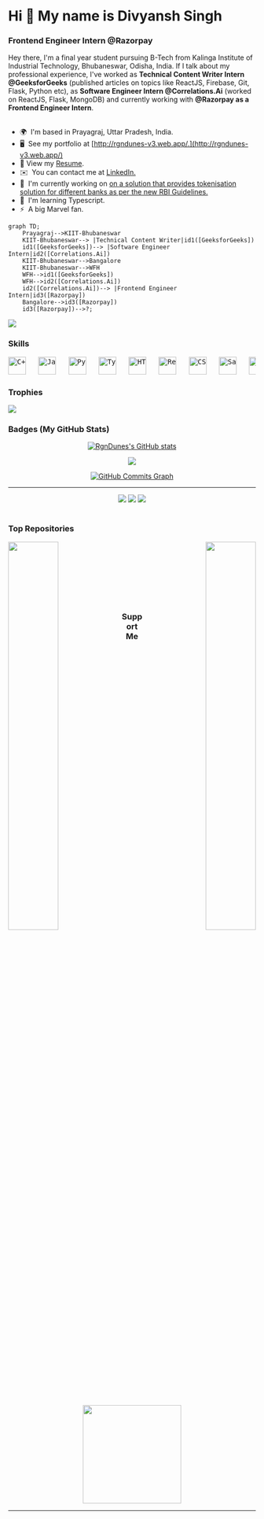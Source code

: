 # Hi 👋 My name is Divyansh Singh

### Frontend Engineer Intern @Razorpay

Hey there, I'm a final year student pursuing B-Tech from Kalinga Institute of Industrial Technology, Bhubaneswar, Odisha, India. If I talk about my professional experience, I've worked as <b>Technical Content Writer Intern @GeeksforGeeks</b> (published articles on topics like ReactJS, Firebase, Git, Flask, Python etc), as <b>Software Engineer Intern @Correlations.Ai</b> (worked on ReactJS, Flask, MongoDB) and currently working with <b>@Razorpay as a Frontend Engineer Intern</b>.<br/><br/>


- 🌍  I'm based in Prayagraj, Uttar Pradesh, India.
- 🖥️  See my portfolio at [http://rgndunes-v3.web.app/.](http://rgndunes-v3.web.app/)
- 📄  View my [Resume](./Resume.pdf).
- ✉️  You can contact me at [LinkedIn.](https://www.linkedin.com/in/rgndunes)
- 🚀  I'm currently working on [on a solution that provides tokenisation solution for different banks as per the new RBI Guidelines.](http://rbi.org.in/Scripts/NotificationUser.aspx?Id=12159&Mode=0)
- 🧠  I'm learning Typescript.
- ⚡  A big Marvel fan.

```mermaid
graph TD;
    Prayagraj-->KIIT-Bhubaneswar
    KIIT-Bhubaneswar--> |Technical Content Writer|id1([GeeksforGeeks])
    id1([GeeksforGeeks])--> |Software Engineer Intern|id2([Correlations.Ai])
    KIIT-Bhubaneswar-->Bangalore
    KIIT-Bhubaneswar-->WFH
    WFH-->id1([GeeksforGeeks])
    WFH-->id2([Correlations.Ai])
    id2([Correlations.Ai])--> |Frontend Engineer Intern|id3([Razorpay])
    Bangalore-->id3([Razorpay])
    id3([Razorpay])-->?;
```

<a href="https://www.github.com/RgnDunes" target="_blank" rel="noreferrer"><img
src="https://img.shields.io/github/followers/RgnDunes?logo=github&style=for-the-badge&color=0891b2&labelColor=1c1917" /></a>

### Skills

<p align="left">
<pre>
<a href="https://docs.microsoft.com/en-us/cpp/?view=msvc-170" target="_blank" rel="noreferrer"><img src="https://raw.githubusercontent.com/danielcranney/readme-generator/main/public/icons/skills/cplusplus-colored.svg" width="36" height="36" alt="C++" /></a>   <a href="https://developer.mozilla.org/en-US/docs/Web/JavaScript" target="_blank" rel="noreferrer"><img src="https://raw.githubusercontent.com/danielcranney/readme-generator/main/public/icons/skills/javascript-colored.svg" width="36" height="36" alt="Javascript" /></a>   <a href="https://www.python.org/" target="_blank" rel="noreferrer"><img src="https://raw.githubusercontent.com/danielcranney/readme-generator/main/public/icons/skills/python-colored.svg" width="36" height="36" alt="Python" /></a>   <a href="https://www.typescriptlang.org/" target="_blank" rel="noreferrer"><img src="https://raw.githubusercontent.com/danielcranney/readme-generator/main/public/icons/skills/typescript-colored.svg" width="36" height="36" alt="Typescript" /></a>   <a href="https://developer.mozilla.org/en-US/docs/Glossary/HTML5" target="_blank" rel="noreferrer"><img src="https://raw.githubusercontent.com/danielcranney/readme-generator/main/public/icons/skills/html5-colored.svg" width="36" height="36" alt="HTML5" /></a>   <a href="https://reactjs.org/" target="_blank" rel="noreferrer"><img src="https://raw.githubusercontent.com/danielcranney/readme-generator/main/public/icons/skills/react-colored.svg" width="36" height="36" alt="React" /></a>   <a href="https://www.w3.org/TR/CSS/#css" target="_blank" rel="noreferrer"><img src="https://raw.githubusercontent.com/danielcranney/readme-generator/main/public/icons/skills/css3-colored.svg" width="36" height="36" alt="CSS3" /></a>   <a href="https://sass-lang.com/" target="_blank" rel="noreferrer"><img src="https://raw.githubusercontent.com/danielcranney/readme-generator/main/public/icons/skills/sass-colored.svg" width="36" height="36" alt="Sass" /></a>   <a href="https://getbootstrap.com/" target="_blank" rel="noreferrer"><img src="https://raw.githubusercontent.com/danielcranney/readme-generator/main/public/icons/skills/bootstrap-colored.svg" width="36" height="36" alt="Bootstrap" /></a>   <a href="https://mui.com/" target="_blank" rel="noreferrer"><img src="https://raw.githubusercontent.com/danielcranney/readme-generator/main/public/icons/skills/materialui-colored.svg" width="36" height="36" alt="Material UI" /></a>   <a href="https://redux.js.org/" target="_blank" rel="noreferrer"><img src="https://raw.githubusercontent.com/danielcranney/readme-generator/main/public/icons/skills/redux-colored.svg" width="36" height="36" alt="Redux" /></a>   <a href="https://firebase.google.com/" target="_blank" rel="noreferrer"><img src="https://raw.githubusercontent.com/danielcranney/readme-generator/main/public/icons/skills/firebase-colored.svg" width="36" height="36" alt="Firebase" /></a>   <a href="https://www.heroku.com/" target="_blank" rel="noreferrer"><img src="https://raw.githubusercontent.com/danielcranney/readme-generator/main/public/icons/skills/heroku-colored.svg" width="36" height="36" alt="Heroku" /></a>   <a href="https://flask.palletsprojects.com/en/2.0.x/" target="_blank" rel="noreferrer"><img src="https://raw.githubusercontent.com/danielcranney/readme-generator/main/public/icons/skills/flask-colored.svg" width="36" height="36" alt="Flask" /></a>
</pre>
</p>


### Trophies

<img src="https://github-profile-trophy.vercel.app/?username=rgndunes"/>


### Badges (My GitHub Stats)

<div align="center">
<a href="http://www.github.com/RgnDunes"><img src="https://github-readme-stats.vercel.app/api?username=RgnDunes&show_icons=true&hide=&count_private=true&title_color=ef4444&text_color=ffffff&icon_color=f97316&bg_color=27272a&hide_border=true&show_icons=true" alt="RgnDunes's GitHub stats" /></a>

<a href="http://www.github.com/RgnDunes"><img src="https://github-readme-streak-stats.herokuapp.com/?user=RgnDunes&stroke=ffffff&background=27272a&ring=ef4444&fire=ef4444&currStreakNum=ffffff&currStreakLabel=ef4444&sideNums=ffffff&sideLabels=ffffff&dates=ffffff&hide_border=true" /></a>

<a href="http://www.github.com/RgnDunes"><img src="https://activity-graph.herokuapp.com/graph?username=RgnDunes&bg_color=27272a&color=ffffff&line=f97316&point=ffffff&area_color=27272a&area=true&hide_border=true&custom_title=GitHub%20Commits%20Graph" alt="GitHub Commits Graph" /></a>

<hr/>

<img src="https://github-profile-summary-cards.vercel.app/api/cards/profile-details?username=RgnDunes&theme=monokai" />

<img src="https://github-profile-summary-cards.vercel.app/api/cards/repos-per-language?username=RgnDunes&theme=monokai"/>

<img src="https://github-profile-summary-cards.vercel.app/api/cards/most-commit-language?username=RgnDunes&theme=monokai"/>
</div>

<br />

### Top Repositories

<div width="100%" align="center"><a href="https://github.com/RgnDunes/CovidCare-Commodity-Distribution-and-Billing-System-CoVID-19" align="left"><img align="left" width="45%" src="https://github-readme-stats.vercel.app/api/pin/?username=RgnDunes&repo=CovidCare-Commodity-Distribution-and-Billing-System-CoVID-19&title_color=0891b2&text_color=ffffff&icon_color=0891b2&bg_color=1c1917&hide_border=true&locale=en" /></a><a href="https://github.com/RgnDunes/Portfolio-v3" align="right"><img align="right" width="45%" src="https://github-readme-stats.vercel.app/api/pin/?username=RgnDunes&repo=Portfolio-v3&title_color=0891b2&text_color=ffffff&icon_color=0891b2&bg_color=1c1917&hide_border=true&locale=en" /></a></div><br /><br /><br /><br /><br /><br />

<br/>
<div align="center">
<h3> Support Me</h3>
<a href="https://www.buymeacoffee.com/rgndunes"><img src="https://cdn.buymeacoffee.com/buttons/v2/default-yellow.png" width="200" /></a>
</div>


---
